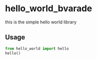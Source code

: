 # hello_world_bvarade

this is the simple hello world library

## Usage

```python
from hello_world import hello
hello()
```
